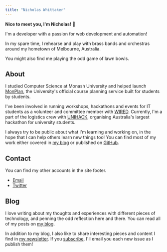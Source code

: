 ```yaml
---
title: "Nicholas Whittaker"
---
```


**Nice to meet you, I'm Nicholas!** :wave:

I'm a developer with a passion for web development and automation!

In my spare time, I rehearse and play with brass bands and orchestras around my hometown of Melbourne, Australia.

You might also find me playing the odd game of lawn bowls.

## About

I studied Computer Science at Monash University and helped launch [MonPlan](https://monplan.apps.monash.edu/), the University's official course planning service built for students by students.

I've been involved in running workshops, hackathons and events for IT students as a volunteer and committee member with [WIRED](https://wired.org.au/). Currently, I'm a part of the logistics crew with [UNIHACK](https://unihack.net/), organising Australia's largest hackathon for university students.

I always try to be public about what I'm learning and working on, in the hope that I can help others learn new things too! You can find most of my work either covered in [my blog](/blog/) or published on [GitHub](https://github.com/nchlswhttkr/).

## Contact

You can find my other accounts in the site footer.

-   [Email](mailto:nicholas@nicholas.cloud)
-   [Twitter](https://twitter.com/nchlswhttkr/)

## Blog

I love writing about my thoughts and experiences with different pieces of technology, and penning the odd reflection here and there. You can read all of my posts on [my blog](/blog/).

In addition to my blog, I also like to share interesting pieces and content I find in [my newsletter](/newsletter/). If you [subscribe](/newsletter/subscribe/), I'll email you each new issue as I publish them!
